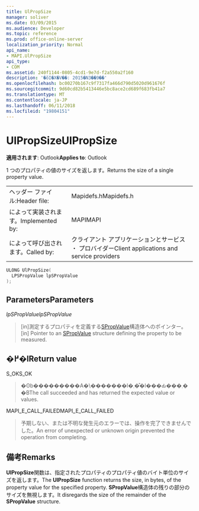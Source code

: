 ```yaml
---
title: UlPropSize
manager: soliver
ms.date: 03/09/2015
ms.audience: Developer
ms.topic: reference
ms.prod: office-online-server
localization_priority: Normal
api_name:
- MAPI.UlPropSize
api_type:
- COM
ms.assetid: 240f1144-0805-4cd1-9e7d-f2a550a2f160
description: '�ŏI�X�V��: 2015�N3��9��'
ms.openlocfilehash: bc00270b167c9f7317fa466d790d5020d961676f
ms.sourcegitcommit: 9d60cd82b5413446e5bc8ace2cd689f683fb41a7
ms.translationtype: MT
ms.contentlocale: ja-JP
ms.lasthandoff: 06/11/2018
ms.locfileid: "19804151"
---
```

# <a name="ulpropsize"></a><span data-ttu-id="e6c2c-103">UlPropSize</span><span class="sxs-lookup"><span data-stu-id="e6c2c-103">UlPropSize</span></span>

  
  
<span data-ttu-id="e6c2c-104">**適用されます**: Outlook</span><span class="sxs-lookup"><span data-stu-id="e6c2c-104">**Applies to**: Outlook</span></span> 
  
<span data-ttu-id="e6c2c-105">1 つのプロパティの値のサイズを返します。</span><span class="sxs-lookup"><span data-stu-id="e6c2c-105">Returns the size of a single property value.</span></span> 
  
|||
|:-----|:-----|
|<span data-ttu-id="e6c2c-106">ヘッダー ファイル:</span><span class="sxs-lookup"><span data-stu-id="e6c2c-106">Header file:</span></span>  <br/> |<span data-ttu-id="e6c2c-107">Mapidefs.h</span><span class="sxs-lookup"><span data-stu-id="e6c2c-107">Mapidefs.h</span></span>  <br/> |
|<span data-ttu-id="e6c2c-108">によって実装されます。</span><span class="sxs-lookup"><span data-stu-id="e6c2c-108">Implemented by:</span></span>  <br/> |<span data-ttu-id="e6c2c-109">MAPI</span><span class="sxs-lookup"><span data-stu-id="e6c2c-109">MAPI</span></span>  <br/> |
|<span data-ttu-id="e6c2c-110">によって呼び出されます。</span><span class="sxs-lookup"><span data-stu-id="e6c2c-110">Called by:</span></span>  <br/> |<span data-ttu-id="e6c2c-111">クライアント アプリケーションとサービス ・ プロバイダー</span><span class="sxs-lookup"><span data-stu-id="e6c2c-111">Client applications and service providers</span></span>  <br/> |
   
```cpp
ULONG UlPropSize(
  LPSPropValue lpSPropValue
);
```

## <a name="parameters"></a><span data-ttu-id="e6c2c-112">Parameters</span><span class="sxs-lookup"><span data-stu-id="e6c2c-112">Parameters</span></span>

 <span data-ttu-id="e6c2c-113">_lpSPropValue_</span><span class="sxs-lookup"><span data-stu-id="e6c2c-113">_lpSPropValue_</span></span>
  
> <span data-ttu-id="e6c2c-114">[in]測定するプロパティを定義する[SPropValue](spropvalue.md)構造体へのポインター。</span><span class="sxs-lookup"><span data-stu-id="e6c2c-114">[in] Pointer to an [SPropValue](spropvalue.md) structure defining the property to be measured.</span></span> 
    
## <a name="return-value"></a><span data-ttu-id="e6c2c-115">�߂�l</span><span class="sxs-lookup"><span data-stu-id="e6c2c-115">Return value</span></span>

<span data-ttu-id="e6c2c-116">S_OK</span><span class="sxs-lookup"><span data-stu-id="e6c2c-116">S_OK</span></span> 
  
> <span data-ttu-id="e6c2c-117">�ʘb���������A�\�������l�܂��͒l���Ԃ���܂��B</span><span class="sxs-lookup"><span data-stu-id="e6c2c-117">The call succeeded and has returned the expected value or values.</span></span> 
    
<span data-ttu-id="e6c2c-118">MAPI_E_CALL_FAILED</span><span class="sxs-lookup"><span data-stu-id="e6c2c-118">MAPI_E_CALL_FAILED</span></span> 
  
> <span data-ttu-id="e6c2c-119">予期しない、または不明な発生元のエラーでは、操作を完了できませんでした。</span><span class="sxs-lookup"><span data-stu-id="e6c2c-119">An error of unexpected or unknown origin prevented the operation from completing.</span></span>
    
## <a name="remarks"></a><span data-ttu-id="e6c2c-120">備考</span><span class="sxs-lookup"><span data-stu-id="e6c2c-120">Remarks</span></span>

<span data-ttu-id="e6c2c-121">**UlPropSize**関数は、指定されたプロパティのプロパティ値のバイト単位のサイズを返します。</span><span class="sxs-lookup"><span data-stu-id="e6c2c-121">The **UlPropSize** function returns the size, in bytes, of the property value for the specified property.</span></span> <span data-ttu-id="e6c2c-122">**SPropValue**構造体の残りの部分のサイズを無視します。</span><span class="sxs-lookup"><span data-stu-id="e6c2c-122">It disregards the size of the remainder of the **SPropValue** structure.</span></span> 
  

